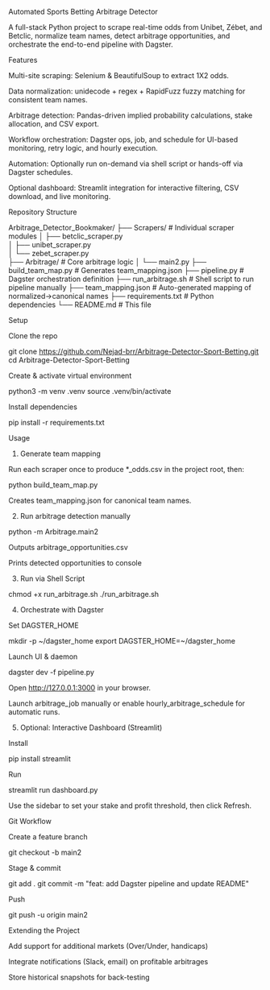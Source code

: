 Automated Sports Betting Arbitrage Detector

A full-stack Python project to scrape real-time odds from Unibet, Zébet, and Betclic, normalize team names, detect arbitrage opportunities, and orchestrate the end-to-end pipeline with Dagster.

Features

Multi-site scraping: Selenium & BeautifulSoup to extract 1X2 odds.

Data normalization: unidecode + regex + RapidFuzz fuzzy matching for consistent team names.

Arbitrage detection: Pandas-driven implied probability calculations, stake allocation, and CSV export.

Workflow orchestration: Dagster ops, job, and schedule for UI-based monitoring, retry logic, and hourly execution.

Automation: Optionally run on-demand via shell script or hands-off via Dagster schedules.

Optional dashboard: Streamlit integration for interactive filtering, CSV download, and live monitoring.

Repository Structure

Arbitrage_Detector_Bookmaker/
├── Scrapers/                    # Individual scraper modules
│   ├── betclic_scraper.py      
│   ├── unibet_scraper.py       
│   └── zebet_scraper.py        
├── Arbitrage/                   # Core arbitrage logic
│   └── main2.py
├── build_team_map.py            # Generates team_mapping.json
├── pipeline.py                  # Dagster orchestration definition
├── run_arbitrage.sh             # Shell script to run pipeline manually
├── team_mapping.json            # Auto-generated mapping of normalized→canonical names
├── requirements.txt             # Python dependencies
└── README.md                    # This file

Setup

Clone the repo

git clone https://github.com/Nejad-brr/Arbitrage-Detector-Sport-Betting.git
cd Arbitrage-Detector-Sport-Betting

Create & activate virtual environment

python3 -m venv .venv
source .venv/bin/activate

Install dependencies

pip install -r requirements.txt

Usage

1. Generate team mapping

Run each scraper once to produce *_odds.csv in the project root, then:

python build_team_map.py

Creates team_mapping.json for canonical team names.

2. Run arbitrage detection manually

python -m Arbitrage.main2

Outputs arbitrage_opportunities.csv

Prints detected opportunities to console

3. Run via Shell Script

chmod +x run_arbitrage.sh
./run_arbitrage.sh

4. Orchestrate with Dagster

Set DAGSTER_HOME

mkdir -p ~/dagster_home
export DAGSTER_HOME=~/dagster_home

Launch UI & daemon

dagster dev -f pipeline.py

Open http://127.0.0.1:3000 in your browser.

Launch arbitrage_job manually or enable hourly_arbitrage_schedule for automatic runs.

5. Optional: Interactive Dashboard (Streamlit)

Install

pip install streamlit

Run

streamlit run dashboard.py

Use the sidebar to set your stake and profit threshold, then click Refresh.

Git Workflow

Create a feature branch

git checkout -b main2

Stage & commit

git add .
git commit -m "feat: add Dagster pipeline and update README"

Push

git push -u origin main2

Extending the Project

Add support for additional markets (Over/Under, handicaps)

Integrate notifications (Slack, email) on profitable arbitrages

Store historical snapshots for back-testing


